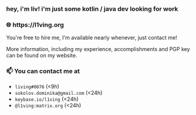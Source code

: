 <h3 align="left">hey, i'm liv! i'm just some kotlin / java dev looking for work</h3>
<h3 align="left">🌐 https://l1ving.org</h3>

You're free to hire me, I'm available nearly whenever, just contact me!

More information, including my experience, accomplishments and PGP key can be found on my website.

### 📫 You can contact me at
  - `living#0076` (<9h)
  - `sokolov.dominika@gmail.com` (<24h)
  - `keybase.io/l1ving` (<24h)
  - `@l1ving:matrix.org` (<24h)
